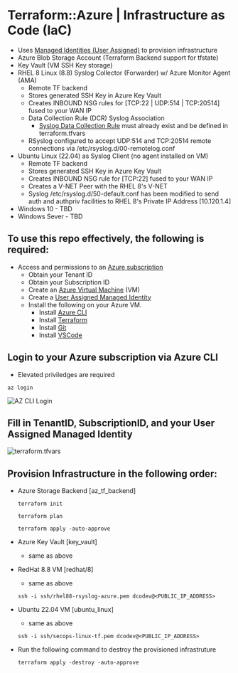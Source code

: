 # Terraform::Azure | Infrastructure as Code (IaC)
* Uses [Managed Identities (User Assigned)](https://learn.microsoft.com/en-us/entra/identity/managed-identities-azure-resources/how-manage-user-assigned-managed-identities?pivots=identity-mi-methods-azp#create-a-user-assigned-managed-identity) to provision infrastructure
* Azure Blob Storage Account (Terraform Backend support for tfstate)
* Key Vault (VM SSH Key storage)
* RHEL 8 Linux (8.8) Syslog Collector (Forwarder) w/ Azure Monitor Agent (AMA)
  * Remote TF backend
  * Stores generated SSH Key in Azure Key Vault
  * Creates INBOUND NSG rules for [TCP:22 | UDP:514 | TCP:20514] fused to your WAN IP
  * Data Collection Rule (DCR) Syslog Association
    * [Syslog Data Collection Rule](https://learn.microsoft.com/en-us/azure/azure-monitor/agents/data-collection-syslog) must already exist and be defined in terraform.tfvars
  * RSyslog configured to accept UDP:514 and TCP:20514 remote connections via /etc/rsyslog.d/00-remotelog.conf
* Ubuntu Linux (22.04) as Syslog Client (no agent installed on VM)
  * Remote TF backend
  * Stores generated SSH Key in Azure Key Vault
  * Creates INBOUND NSG rule for [TCP:22] fused to your WAN IP
  * Creates a V-NET Peer with the RHEL 8's V-NET
  * Syslog /etc/rsyslog.d/50-default.conf has been modified to send auth and authpriv facilities to RHEL 8's Private IP Address [10.120.1.4]
* Windows 10 - TBD
* Windows Sever - TBD

## To use this repo effectively, the following is required:
* Access and permissions to an [Azure subscription](https://azure.microsoft.com/en-us/free)
  * Obtain your Tenant ID
  * Obtain your Subscription ID
  * Create an [Azure Virtual Machine](https://learn.microsoft.com/en-us/azure/virtual-machines/windows/quick-create-portal) (VM)
  * Create a [User Assigned Managed Identity](https://learn.microsoft.com/en-us/azure/active-directory/managed-identities-azure-resources/how-manage-user-assigned-managed-identities?pivots=identity-mi-methods-azp#create-a-user-assigned-managed-identity)
  * Install the following on your Azure VM.
    * Install [Azure CLI](https://learn.microsoft.com/en-us/cli/azure/install-azure-cli)
    * Install [Terraform](https://developer.hashicorp.com/terraform/tutorials/aws-get-started/install-cli)
    * Install [Git](https://github.com/git-guides/install-git)
    * Install [VSCode](https://code.visualstudio.com/docs/setup/setup-overview)

## Login to your Azure subscription via Azure CLI
* Elevated priviledges are required
```console
az login
```
![AZ CLI Login](https://github.com/dcodev1702/azure_iac/assets/32214072/bbfff05e-1fee-482c-b681-d59e6d7b66ae)


## Fill in TenantID, SubscriptionID, and your User Assigned Managed Identity
![terraform.tfvars](https://github.com/dcodev1702/azure_iac/assets/32214072/550a9b2e-2b6d-4966-98cb-34446ab0c6f2)

## Provision Infrastructure in the following order:
* Azure Storage Backend [az_tf_backend]
  ```console
  terraform init
  ```
  ```console
  terraform plan
  ```
  ```console
  terraform apply -auto-approve
  ```
* Azure Key Vault [key_vault]
  * same as above
* RedHat 8.8 VM [redhat/8]
  * same as above
  ```console
  ssh -i ssh/rhel88-rsyslog-azure.pem dcodev@<PUBLIC_IP_ADDRESS>
  ```
* Ubuntu 22.04 VM [ubuntu_linux]
  * same as above
  ```console
  ssh -i ssh/secops-linux-tf.pem dcodev@<PUBLIC_IP_ADDRESS>
  ```
  
* Run the following command to destroy the provisioned infrastruture
  ```console
  terraform apply -destroy -auto-approve
  ```
